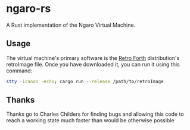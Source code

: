 ngaro-rs
========

A Rust implementation of the Ngaro Virtual Machine.

Usage
-----

The virtual machine's primary software is the [Retro Forth](http://www.forthworks.com/retro) distribution's retroImage file. Once you have downloaded it, you can run it using this command:

``` sh
stty -icanon -echo; cargo run --release /path/to/retroImage
```

Thanks
------

Thanks go to Charles Childers for finding bugs and allowing this code to reach a working state much faster than would be otherwise possible
